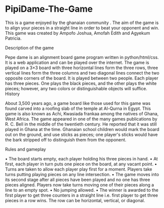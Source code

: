 # PipiDame-The-Game
This is a game enjoyed by the ghanaian community .
The aim of the game is to align your pieces in a straight line in order to beat your opponent and win.
This game was created by Ampofo Joshua, Amofah Edith and Agyekum Patricia.

Description of the game

Pepe dame is an alignment board game program written in python/html/css. It is a web application and can be played over the internet. 
The game is played on a 3×3 board with three horizontal lines form the three rows, three vertical lines form the three columns and two diagonal lines connect the two opposite corners of the board. It is played between two people. Each player has three pieces. One plays the black pieces, and the other plays the white pieces; however, any two colors or distinguishable objects will suffice.
History

About 3,500 years ago, a game board like those used for this game was found carved into a roofing slab of the temple at Al-Qurna in Egypt. This game is also known as Achi, Kwasiada frankaa among the natives of Ghana, West Africa. The game appeared in one of the many games publications by R. C. Bell in the middle of the twentieth century. He reported that it was still played in Ghana at the time. Ghanaian school children would mark the board out on the ground, and use sticks as pieces; one player's sticks would have the bark stripped off to distinguish them from the opponent.

Rules and gameplay

•	The board starts empty, each player holding his three pieces in hand.
•	At first, each player in turn puts one piece on the board, at any vacant point. 
•	Turns are taken to allow each player play first for a moment. Players take turns putting playing pieces on any line intersection.
•	The game moves into its second stage after all pieces have been played and no one has three pieces aligned. Players now take turns    moving one of their pieces along a line to an empty spot. 
•	No jumping allowed. 
•	The winner is awarded to the first player to get three counters in a straight line i.e. first player to get three pieces in a row wins. The row can be horizontal, vertical, or diagonal.


